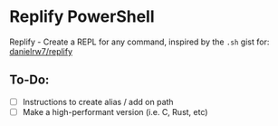 # Replify PowerShell
Replify - Create a REPL for any command, inspired by the `.sh` gist for: [danielrw7/replify](https://gist.github.com/danielrw7/bb88e3dad565c0d8ee54031f6b758a09)

## To-Do:
- [ ] Instructions to create alias / add on path
- [ ] Make a high-performant version (i.e. C, Rust, etc)

